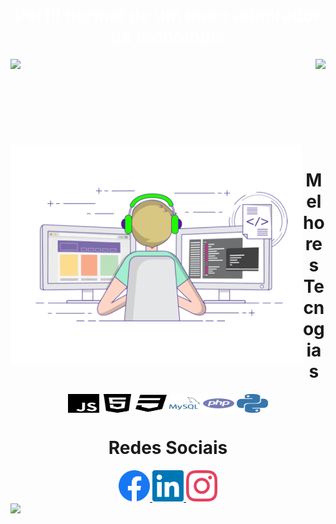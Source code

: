 ## <h1 align="center" style="color:white">Perfil normal de um mero admirador da tecnologia</h1>

<div>
  
  <img  height="150em" src="https://github-readme-stats.vercel.app/api?username=Kabaljr&show_icons=true&theme=transparent_all_commits=true&count_private=true"/>
  <img align="right" height="120em" src="https://github-readme-stats.vercel.app/api/top-langs/?username=Kabaljr&layout=compact&langs_count=16&theme=great-gatsby"/>
</div>
<br>
<br>
<br>
<br>
<br>
<br>
<div  align="center"> 
  <div style="display: inline_block"><br>
    <img align="left" height="350" alt="coding-time" src="https://github.com/Kabaljr/Kabaljr/blob/main/cody.gif">
    <h1 align="center">Melhores Tecnogias</h1>
    <img align="center" height="30" width="50" alt="js-icon"  src="javascript.svg">
    <img align="center" height="30" width="50" alt="html-icon" src="html-five.svg">
    <img align="center" height="30" width="50" alt="css-icon" src="css3.svg">
    <img align="center" height="30" width="50" alt="Mysql-icon" src="mysql.svg">
    <img align="center" height="30" width="50" alt="php-icon" src="php.svg">
    <img align="center" height="30" width="50" alt="python-icon" src="python.svg">
   </div>
 </div>

<h1 align="center">Redes Sociais</h1>
  <div align="center">
    <a href = "https://www.facebook.com/RobertoPauloJr" target="_blank">
      <img width="50" src="facebook.svg">
    </a>
    <a href = "https://www.linkedin.com/in/robertopaulojr/" target="_blank">
      <img width="50" src="linkedin.svg">
    </a>
    <a href = "https://www.instagram.com/roberto_paulojr/" target="_blank">
      <img width="50" src="instagram.svg" style="margin-right: 40">
    </a>
  </div>
<img align="center "src="https://github.com/LuigiGF/LuigiGF/blob/output/github-contribution-grid-snake.svg">
